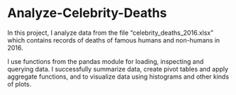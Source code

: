 # Analyze-Celebrity-Deaths
In this project, I analyze  data  from  the  file  “celebrity_deaths_2016.xlsx”  which contains  records  of  deaths  of  famous  humans  and  non-humans  in  2016.    

I use  functions from  the  pandas  module  for  loading,  inspecting  and  querying  data.  I successfully summarize data, create pivot tables and apply aggregate functions, and to visualize data using 
histograms and other kinds of plots. 
